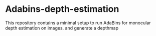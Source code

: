 # Adabins-depth-estimation
This repository contains a minimal setup to run AdaBins for monocular depth estimation on images. and generate a depthmap
